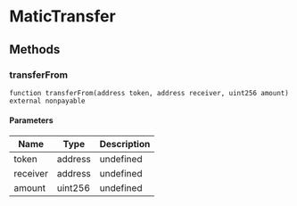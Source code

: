# MaticTransfer

## Methods

### transferFrom

```solidity
function transferFrom(address token, address receiver, uint256 amount) external nonpayable
```

#### Parameters

| Name     | Type    | Description |
| -------- | ------- | ----------- |
| token    | address | undefined   |
| receiver | address | undefined   |
| amount   | uint256 | undefined   |
